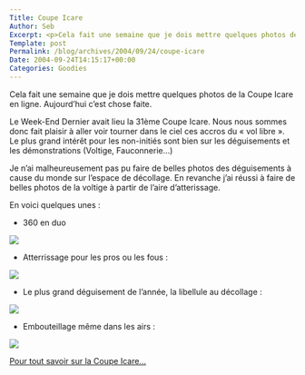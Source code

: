 ```yaml
--- 
Title: Coupe Icare
Author: Seb
Excerpt: <p>Cela fait une semaine que je dois mettre quelques photos de la Coupe Icare en ligne. Aujourd'hui c'est chose faite.</p>
Template: post
Permalink: /blog/archives/2004/09/24/coupe-icare
Date: 2004-09-24T14:15:17+00:00
Categories: Goodies
--- 
```


Cela fait une semaine que je dois mettre quelques photos de la Coupe Icare en ligne. Aujourd&rsquo;hui c&rsquo;est chose faite.

<!--more-->

Le Week-End Dernier avait lieu la 31&egrave;me Coupe Icare. Nous nous sommes donc fait plaisir &agrave; aller voir tourner dans le ciel ces accros du &laquo;&nbsp;vol libre&nbsp;&raquo;. Le plus grand int&eacute;r&ecirc;t pour les non-initi&eacute;s sont bien sur les d&eacute;guisements et les d&eacute;monstrations (Voltige, Fauconnerie&#8230;)

Je n&rsquo;ai malheureusement pas pu faire de belles photos des d&eacute;guisements &agrave; cause du monde sur l&rsquo;espace de d&eacute;collage. En revanche j&rsquo;ai r&eacute;ussi &agrave; faire de belles photos de la voltige &agrave; partir de l&rsquo;aire d&rsquo;atterissage.

En voici quelques unes&nbsp;:

*   360 en duo

![][1]

*   Atterrissage pour les pros ou les fous&nbsp;:

![][2]

*   Le plus grand d&eacute;guisement de l&rsquo;ann&eacute;e, la libellule au d&eacute;collage&nbsp;:

![][3]

*   Embouteillage m&ecirc;me dans les airs&nbsp;:

![][4]

<a href="http://www.coupe-icare.org/index.php" hreflang="fr">Pour tout savoir sur la Coupe Icare&#8230;</a>

 [1]: /blog/images/Icare-duo.jpg
 [2]: /blog/images/Icare-Atterissage_Accro.jpg
 [3]: /blog/images/Icare-Libellule.jpg
 [4]: /blog/images/Icare-Foule.jpg